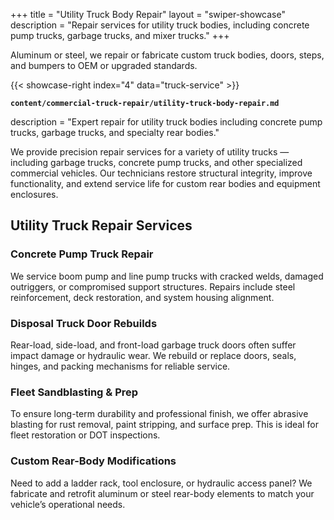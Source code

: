 +++
title = "Utility Truck Body Repair"
layout = "swiper-showcase"
description = "Repair services for utility truck bodies, including concrete pump trucks, garbage trucks, and mixer trucks."
+++

Aluminum or steel, we repair or fabricate custom truck bodies, doors, steps, and bumpers to OEM or upgraded standards.


{{< showcase-right index="4" data="truck-service" >}}




**`content/commercial-truck-repair/utility-truck-body-repair.md`**

description = "Expert repair for utility truck bodies including concrete pump trucks, garbage trucks, and specialty rear bodies."

We provide precision repair services for a variety of utility trucks — including garbage trucks, concrete pump trucks, and other specialized commercial vehicles. Our technicians restore structural integrity, improve functionality, and extend service life for custom rear bodies and equipment enclosures.

## Utility Truck Repair Services

### Concrete Pump Truck Repair

We service boom pump and line pump trucks with cracked welds, damaged outriggers, or compromised support structures. Repairs include steel reinforcement, deck restoration, and system housing alignment.

### Disposal Truck Door Rebuilds

Rear-load, side-load, and front-load garbage truck doors often suffer impact damage or hydraulic wear. We rebuild or replace doors, seals, hinges, and packing mechanisms for reliable service.

### Fleet Sandblasting & Prep

To ensure long-term durability and professional finish, we offer abrasive blasting for rust removal, paint stripping, and surface prep. This is ideal for fleet restoration or DOT inspections.

### Custom Rear-Body Modifications

Need to add a ladder rack, tool enclosure, or hydraulic access panel? We fabricate and retrofit aluminum or steel rear-body elements to match your vehicle’s operational needs.
